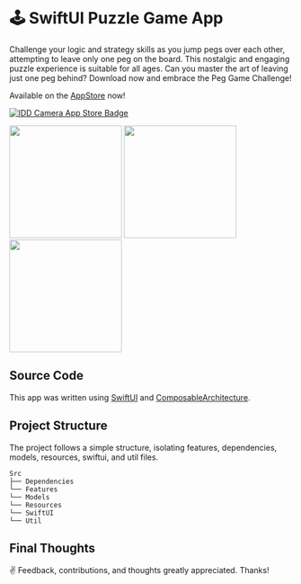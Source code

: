 # 🕹️ SwiftUI Puzzle Game App

Challenge your logic and strategy skills as you jump pegs over each other, attempting to leave only one peg on the board. This nostalgic and engaging puzzle experience is suitable for all ages. Can you master the art of leaving just one peg behind? Download now and embrace the Peg Game Challenge!

Available on the [AppStore](https://apps.apple.com/us/app/peg-puzzle-classic/id6469359729) now!

[![IDD Camera App Store Badge](https://github.com/user-attachments/assets/25ef15ca-5a73-447b-affa-a0b26a1d7082)](https://apps.apple.com/us/app/peg-puzzle-classic/id6469359729)

<img width="200" src="https://github.com/kodydeda4/PegPuzzleClassic/assets/45678211/c6d02a78-438b-489a-b1b3-1ca5f5c456f6"/>
<img width="200" src="https://github.com/kodydeda4/PegPuzzleClassic/assets/45678211/802c45ff-e4eb-4448-b317-c3167f4c7263"/>
<img width="200" src="https://github.com/kodydeda4/PegPuzzleClassic/assets/45678211/271df723-a8a0-4bff-8f66-22b26aa4644f"/>

## Source Code

This app was written using [SwiftUI](https://developer.apple.com/documentation/swiftui) and [ComposableArchitecture](https://github.com/pointfreeco/swift-composable-architecture). 

## Project Structure

The project follows a simple structure, isolating features, dependencies, models, resources, swiftui, and util files.

```
Src
├── Dependencies
└── Features
└── Models
└── Resources
└── SwiftUI
└── Util
```

## Final Thoughts

✌️ Feedback, contributions, and thoughts greatly appreciated. Thanks!

